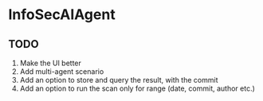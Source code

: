 # InfoSecAIAgent

## TODO
1. Make the UI better
2. Add multi-agent scenario
3. Add an option to store and query the result, with the commit
4. Add an option to run the scan only for range (date, commit, author etc.)
